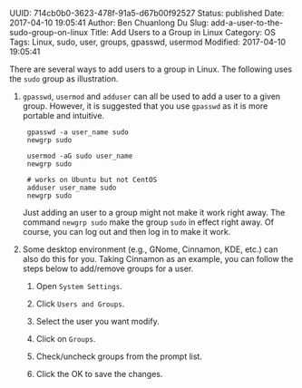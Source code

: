 UUID: 714cb0b0-3623-478f-91a5-d67b00f92527
Status: published
Date: 2017-04-10 19:05:41
Author: Ben Chuanlong Du
Slug: add-a-user-to-the-sudo-group-on-linux
Title: Add Users to a Group in Linux
Category: OS
Tags: Linux, sudo, user, groups, gpasswd, usermod
Modified: 2017-04-10 19:05:41

There are several ways to add users to a group in Linux. 
The following uses the `sudo` group as illustration.

1. `gpasswd`, `usermod` and `adduser` can all be used to add a user to a given group.
    However, it is suggested that you use `gpasswd` as it is more portable and intuitive. 

        gpasswd -a user_name sudo
        newgrp sudo

        usermod -aG sudo user_name
        newgrp sudo

        # works on Ubuntu but not CentOS
        adduser user_name sudo
        newgrp sudo

    Just adding an user to a group might not make it work right away.
    The command `newgrp sudo` make the group `sudo` in effect right away.
    Of course, you can log out and then log in to make it work.

3. Some desktop environment (e.g., GNome, Cinnamon, KDE, etc.) can also do this for you. 
    Taking Cinnamon as an example, 
    you can follow the steps below to add/remove groups for a user. 

    1. Open `System Settings`.

    2. Click `Users and Groups`.

    3. Select the user you want modify.

    3. Click on `Groups`.

    4. Check/uncheck groups from the prompt list.

    5. Click the OK to save the changes.
